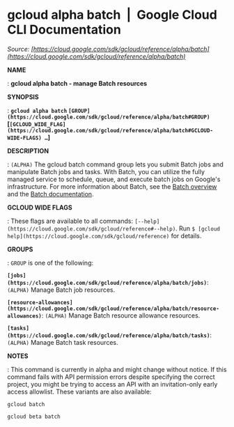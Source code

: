 # gcloud alpha batch  |  Google Cloud CLI Documentation

*Source: [https://cloud.google.com/sdk/gcloud/reference/alpha/batch](https://cloud.google.com/sdk/gcloud/reference/alpha/batch)*

**NAME**

: **gcloud alpha batch - manage Batch resources**

**SYNOPSIS**

: **`gcloud alpha batch` `[GROUP](https://cloud.google.com/sdk/gcloud/reference/alpha/batch#GROUP)` [`[GCLOUD_WIDE_FLAG](https://cloud.google.com/sdk/gcloud/reference/alpha/batch#GCLOUD-WIDE-FLAGS) …`]**

**DESCRIPTION**

: `(ALPHA)` The gcloud batch command group lets you submit Batch jobs
and manipulate Batch jobs and tasks.
With Batch, you can utilize the fully managed service to schedule, queue, and
execute batch jobs on Google's infrastructure.
For more information about Batch, see the [Batch overview](https://cloud.google.com/batch) and the [Batch documentation](https://cloud.google.com/batch/docs/).

**GCLOUD WIDE FLAGS**

: These flags are available to all commands: `[--help](https://cloud.google.com/sdk/gcloud/reference#--help)`.
Run `$ [gcloud help](https://cloud.google.com/sdk/gcloud/reference)` for details.

**GROUPS**

: ``GROUP`` is one of the following:

**`[jobs](https://cloud.google.com/sdk/gcloud/reference/alpha/batch/jobs)`**:
`(ALPHA)` Manage Batch job resources.

**`[resource-allowances](https://cloud.google.com/sdk/gcloud/reference/alpha/batch/resource-allowances)`**:
`(ALPHA)` Manage Batch resource allowance resources.

**`[tasks](https://cloud.google.com/sdk/gcloud/reference/alpha/batch/tasks)`**:
`(ALPHA)` Manage Batch task resources.

**NOTES**

: This command is currently in alpha and might change without notice. If this
command fails with API permission errors despite specifying the correct project,
you might be trying to access an API with an invitation-only early access
allowlist. These variants are also available:

```
gcloud batch
```

```
gcloud beta batch
```